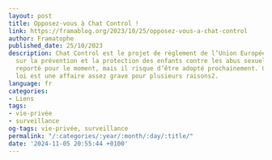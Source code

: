 ```yaml
---
layout: post
title: Opposez-vous à Chat Control !
link: https://framablog.org/2023/10/25/opposez-vous-a-chat-control
author: Framatophe
published_date: 25/10/2023
description: Chat Control est le projet de règlement de l’Union Européenne portant
  sur la prévention et la protection des enfants contre les abus sexuels. Il a été
  reporté pour le moment, mais il risque d’être adopté prochainement. Ce projet de
  loi est une affaire assez grave pour plusieurs raisons2.
language: fr
categories:
- Liens
tags:
- vie-privée
- surveillance
og-tags: vie-privée, surveillance
permalink: "/:categories/:year/:month/:day/:title/"
date: '2024-11-05 20:55:44 +0100'
---
```

